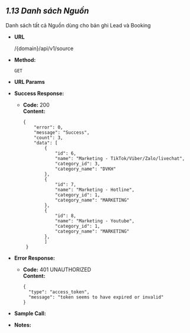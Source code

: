 ***1.13 Danh sách Nguồn***
----
  Danh sách tất cả Nguồn dùng cho bản ghi Lead và Booking

* **URL**

  /{domain}/api/v1/source

* **Method:**

  `GET`
  
*  **URL Params**

* **Success Response:**
  
  * **Code:** 200 <br />
    **Content:** 
    ```
    {
        "error": 0,
        "message": "Success",
        "count": 3,
        "data": [
            {
                "id": 6,
                "name": "Marketing - TikTok/Viber/Zalo/livechat",
                "category_id": 3,
                "category_name": "DVKH"
            },
            {
                "id": 7,
                "name": "Marketing - Hotline",
                "category_id": 1,
                "category_name": "MARKETING"
            },
            {
                "id": 8,
                "name": "Marketing - Youtube",
                "category_id": 1,
                "category_name": "MARKETING"
            },
            ]
     }
    ```
 
* **Error Response:**


  * **Code:** 401 UNAUTHORIZED <br />
    **Content:** 
    ```
    {
      "type": "access_token",
      "message": "token seems to have expired or invalid"
    }

    ```

* **Sample Call:**


* **Notes:**
